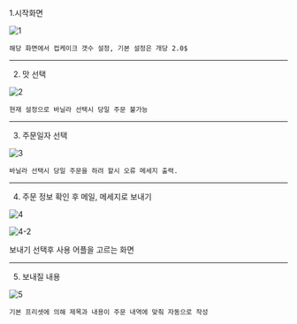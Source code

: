 1.시작화면

![1](https://github.com/elcrity/ktlPP/blob/main/CupCakeAddFunction/1.jpg)
``` 
해당 화면에서 컵케이크 갯수 설정, 기본 설정은 개당 2.0$
```
---

2. 맛 선택

![2](https://github.com/elcrity/ktlPP/blob/main/CupCakeAddFunction/2.jpg)

``` 
현재 설정으로 바닐라 선택시 당일 주문 불가능
```
---

3. 주문일자 선택

![3](https://github.com/elcrity/ktlPP/blob/main/CupCakeAddFunction/3.jpg)

``` 
바닐라 선택시 당일 주문을 하려 할시 오류 메세지 출력.
```
---
4. 주문 정보 확인 후 메일, 메세지로 보내기

![4](https://github.com/elcrity/ktlPP/blob/main/CupCakeAddFunction/4.jpg)

![4-2](https://github.com/elcrity/ktlPP/blob/main/CupCakeAddFunction/4-2.jpg)

보내기 선택후 사용 어플을 고르는 화면

---
5. 보내질 내용

![5](https://github.com/elcrity/ktlPP/blob/main/CupCakeAddFunction/5.jpg)
``` 
기본 프리셋에 의해 제목과 내용이 주문 내역에 맞춰 자동으로 작성
```
